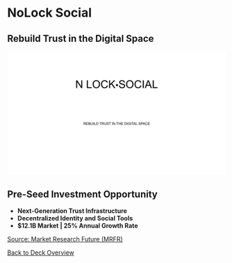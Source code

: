 # NoLock Social

## Rebuild Trust in the Digital Space

![NoLock Social](../images/slide1.png)


## Pre-Seed Investment Opportunity

- **Next-Generation Trust Infrastructure**
- **Decentralized Identity and Social Tools**
- **$12.1B Market | 25% Annual Growth Rate**

[Source: Market Research Future (MRFR)](https://www.marketresearchfuture.com/reports/decentralized-social-network-market-11591)


[Back to Deck Overview](../README.md)

